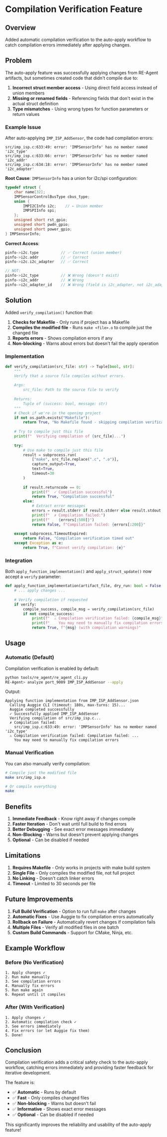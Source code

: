 # Compilation Verification Feature

## Overview

Added automatic compilation verification to the auto-apply workflow to catch compilation errors immediately after applying changes.

## Problem

The auto-apply feature was successfully applying changes from RE-Agent artifacts, but sometimes created code that didn't compile due to:

1. **Incorrect struct member access** - Using direct field access instead of union members
2. **Missing or renamed fields** - Referencing fields that don't exist in the actual struct definition
3. **Type mismatches** - Using wrong types for function parameters or return values

### Example Issue

After auto-applying `IMP_ISP_AddSensor`, the code had compilation errors:

```
src/imp_isp.c:633:49: error: 'IMPSensorInfo' has no member named 'i2c_type'
src/imp_isp.c:633:66: error: 'IMPSensorInfo' has no member named 'i2c_addr'
src/imp_isp.c:634:18: error: 'IMPSensorInfo' has no member named 'i2c_adapter'
```

**Root Cause**: `IMPSensorInfo` has a union for i2c/spi configuration:

```c
typedef struct {
    char name[32];
    IMPSensorControlBusType cbus_type;
    union {
        IMPI2CInfo i2c;    // ← Union member
        IMPSPIInfo spi;
    };
    unsigned short rst_gpio;
    unsigned short pwdn_gpio;
    unsigned short power_gpio;
} IMPSensorInfo;
```

**Correct Access**:
```c
pinfo->i2c.type          // ✅ Correct (union member)
pinfo->i2c.addr          // ✅ Correct
pinfo->i2c.i2c_adapter   // ✅ Correct

// NOT:
pinfo->i2c_type          // ❌ Wrong (doesn't exist)
pinfo->i2c_addr          // ❌ Wrong
pinfo->i2c_adapter_id    // ❌ Wrong (field is i2c_adapter, not i2c_adapter_id)
```

## Solution

Added `verify_compilation()` function that:

1. **Checks for Makefile** - Only runs if project has a Makefile
2. **Compiles the modified file** - Runs `make <file>.o` to compile just the changed file
3. **Reports errors** - Shows compilation errors if any
4. **Non-blocking** - Warns about errors but doesn't fail the apply operation

### Implementation

```python
def verify_compilation(src_file: str) -> Tuple[bool, str]:
    """
    Verify that a source file compiles without errors.
    
    Args:
        src_file: Path to the source file to verify
        
    Returns:
        Tuple of (success: bool, message: str)
    """
    # Check if we're in the openimp project
    if not os.path.exists("Makefile"):
        return True, "No Makefile found - skipping compilation verification"
    
    # Try to compile just this file
    print(f"  Verifying compilation of {src_file}...")
    
    try:
        # Use make to compile just this file
        result = subprocess.run(
            ["make", src_file.replace(".c", ".o")],
            capture_output=True,
            text=True,
            timeout=30
        )
        
        if result.returncode == 0:
            print(f"  ✓ Compilation successful")
            return True, "Compilation successful"
        else:
            # Extract error messages
            errors = result.stderr if result.stderr else result.stdout
            print(f"  ✗ Compilation failed:")
            print(f"    {errors[:500]}")
            return False, f"Compilation failed: {errors[:200]}"
            
    except subprocess.TimeoutExpired:
        return False, "Compilation verification timed out"
    except Exception as e:
        return True, f"Cannot verify compilation: {e}"
```

### Integration

Both `apply_function_implementation()` and `apply_struct_update()` now accept a `verify` parameter:

```python
def apply_function_implementation(artifact_file, dry_run: bool = False, verify: bool = True):
    # ... apply changes ...
    
    # Verify compilation if requested
    if verify:
        compile_success, compile_msg = verify_compilation(src_file)
        if not compile_success:
            print(f"  ⚠ Compilation verification failed: {compile_msg}")
            print(f"    You may need to manually fix compilation errors")
            return True, f"{msg} (with compilation warnings)"
```

## Usage

### Automatic (Default)

Compilation verification is enabled by default:

```bash
python tools/re_agent/re_agent_cli.py
RE-Agent> analyze port_9009 IMP_ISP_AddSensor --apply
```

Output:
```
Applying function implementation from IMP_ISP_AddSensor.json
  Calling Auggie CLI (timeout: 180s, max-turns: 15)...
  Auggie completed successfully
  ✓ Successfully applied IMP_ISP_AddSensor
  Verifying compilation of src/imp_isp.c...
  ✗ Compilation failed:
    src/imp_isp.c:633:49: error: 'IMPSensorInfo' has no member named 'i2c_type'
  ⚠ Compilation verification failed: Compilation failed: ...
    You may need to manually fix compilation errors
```

### Manual Verification

You can also manually verify compilation:

```bash
# Compile just the modified file
make src/imp_isp.o

# Or compile everything
make
```

## Benefits

1. **Immediate Feedback** - Know right away if changes compile
2. **Faster Iteration** - Don't wait until full build to find errors
3. **Better Debugging** - See exact error messages immediately
4. **Non-Blocking** - Warns but doesn't prevent applying changes
5. **Optional** - Can be disabled if needed

## Limitations

1. **Requires Makefile** - Only works in projects with make build system
2. **Single File** - Only compiles the modified file, not full project
3. **No Linking** - Doesn't catch linker errors
4. **Timeout** - Limited to 30 seconds per file

## Future Improvements

1. **Full Build Verification** - Option to run full `make` after changes
2. **Automatic Fixes** - Use Auggie to fix compilation errors automatically
3. **Rollback on Failure** - Automatically revert changes if compilation fails
4. **Multiple Files** - Verify all modified files in one batch
5. **Custom Build Commands** - Support for CMake, Ninja, etc.

## Example Workflow

### Before (No Verification)

```
1. Apply changes ✓
2. Run make manually
3. See compilation errors
4. Manually fix errors
5. Run make again
6. Repeat until it compiles
```

### After (With Verification)

```
1. Apply changes ✓
2. Automatic compilation check ✓
3. See errors immediately
4. Fix errors (or let Auggie fix them)
5. Done!
```

## Conclusion

Compilation verification adds a critical safety check to the auto-apply workflow, catching errors immediately and providing faster feedback for iterative development.

The feature is:
- ✅ **Automatic** - Runs by default
- ✅ **Fast** - Only compiles changed files
- ✅ **Non-blocking** - Warns but doesn't fail
- ✅ **Informative** - Shows exact error messages
- ✅ **Optional** - Can be disabled if needed

This significantly improves the reliability and usability of the auto-apply feature!

